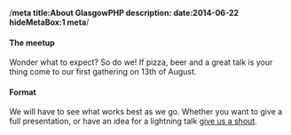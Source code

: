 /**meta
title:About GlasgowPHP
description: 
date:2014-06-22
hideMetaBox:1
meta**/

#### The meetup
Wonder what to expect? So do we! If pizza, beer and a great talk is 
your thing come to our first gathering on 13th of August.

#### Format
We will have to see what works best as we go. Whether you want to give a full
presentation, or have an idea for a lightning talk [give us a shout][1].

[1]:/becomeaspeaker